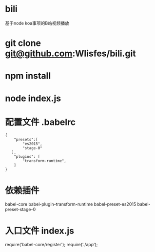 # bili
基于node koa事项的B站视频播放


#  git clone git@github.com:Wlisfes/bili.git
#  npm install
#  node index.js


  
#  配置文件 .babelrc
    {
        "presets":[
            "es2015",
            "stage-0"
       ],
        "plugins": [
            "transform-runtime",
        ]
    }


#   依赖插件
   babel-core
   babel-plugin-transform-runtime
   babel-preset-es2015
   babel-preset-stage-0


#  入口文件  index.js
   require('babel-core/register');
   require('./app');